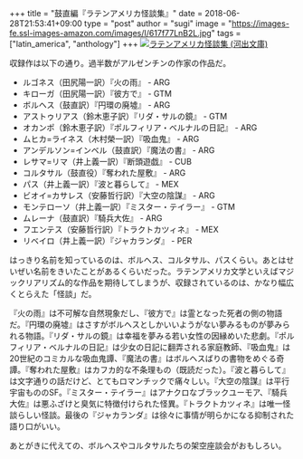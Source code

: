 +++
title = "鼓直編『ラテンアメリカ怪談集』"
date = 2018-06-28T21:53:41+09:00
type = "post"
author = "sugi"
image = "https://images-fe.ssl-images-amazon.com/images/I/617f77LnB2L.jpg"
tags = ["latin_america", "anthology"]
+++
<a href="http://www.amazon.co.jp/exec/obidos/ASIN/4309464521/chezsugi-22/ref=nosim/" name="amazletlink" target="_blank"><img src="https://images-fe.ssl-images-amazon.com/images/I/617f77LnB2L.jpg" alt="ラテンアメリカ怪談集 (河出文庫)" class="alignleft" /></a>

収録作は以下の通り。過半数がアルゼンチンの作家の作品だ。

- ルゴネス（田尻陽一訳）『火の雨』 - ARG
- キローガ（田尻陽一訳）『彼方で』 - GTM
- ボルヘス（鼓直訳）『円環の廃墟』 - ARG
- アストゥリアス（鈴木恵子訳）『リダ・サルの鏡』 - GTM
- オカンポ（鈴木恵子訳）『ポルフィリア・ベルナルの日記』 - ARG
- ムヒカ=ライネス（木村榮一訳）『吸血鬼』 - ARG
- アンデルソン=インベル（鼓直訳）『魔法の書』 - ARG
- レサマ=リマ（井上義一訳）『断頭遊戯』 - CUB
- コルタサル（鼓直役）『奪われた屋敷』 - ARG
- パス（井上義一訳）『波と暮らして』 - MEX
- ビオイ=カサレス（安藤哲行訳）『大空の陰謀』 - ARG
- モンテローソ（井上義一訳）『ミスター・テイラー』 - GTM
- ムレーナ（鼓直訳）『騎兵大佐』 - ARG
- フエンテス（安藤哲行訳）『トラクトカツィネ』 - MEX
- リベイロ（井上義一訳）『ジャカランダ』 - PER

はっきり名前を知っているのは、ボルヘス、コルタサル、パスくらい。あとはせいぜい名前をきいたことがあるくらいだった。ラテンアメリカ文学といえばマジックリアリズム的な作品を期待してしまうが、収録されているのは、かなり幅広くとらえた「怪談」だ。

『火の雨』は不可解な自然現象だし、『彼方で』は霊となった死者の側の物語だ。『円環の廃墟』はさすがボルヘスとしかいいようがない夢みるものが夢みられる物語。『リダ・サルの鏡』は幸福を夢みる若い女性の因縁めいた悲劇。『ポルフィリア・ベルナルの日記』は少女の日記に翻弄される家庭教師、『吸血鬼』は20世紀のコミカルな吸血鬼譚、『魔法の書』はボルヘスばりの書物をめぐる奇譚。『奪われた屋敷』はカフカ的な不条理もの（既読だった）。『波と暮らして』は文字通りの話だけど、とてもロマンチックで痛々しい。『大空の陰謀』は平行宇宙もののSF。『ミスター・テイラー』はアナクロなブラックユーモア、『騎兵大佐』は悪ふざけと臭気に特徴付けられた怪異。『トラクトカツィネ』は唯一怪談らしい怪談。最後の『ジャカランダ』は徐々に事情が明らかになる抑制された語り口がいい。

あとがきに代えての、ボルヘスやコルタサルたちの架空座談会がおもしろい。
